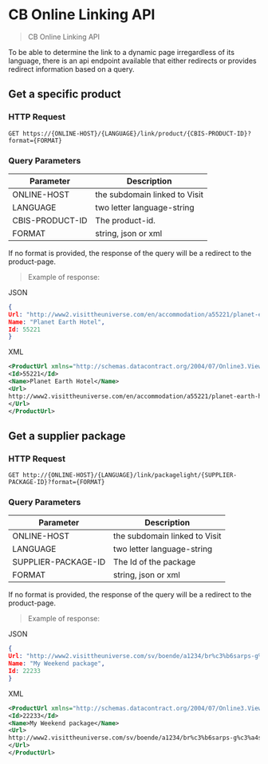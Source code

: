 # CB Online Linking API

> CB Online Linking API

To be able to determine the link to a dynamic page irregardless of its language, there is an api endpoint available that either redirects or provides redirect information based on a query.



## Get a specific product

### HTTP Request

`GET https://{ONLINE-HOST}/{LANGUAGE}/link/product/{CBIS-PRODUCT-ID}?format={FORMAT}`

### Query Parameters

Parameter | Description
--------- | -----------
ONLINE-HOST | the subdomain linked to Visit
LANGUAGE | two letter language-string
CBIS-PRODUCT-ID | The product-id.
FORMAT | string, json or xml

<aside class="notice">
If no format is provided, the response of the query will be a redirect to the product-page.
</aside>

> Example of response:

JSON
```json
{
Url: "http://www2.visittheuniverse.com/en/accommodation/a55221/planet-earth-hotel/details",
Name: "Planet Earth Hotel",
Id: 55221
}
```

XML
```xml
<ProductUrl xmlns="http://schemas.datacontract.org/2004/07/Online3.ViewModels.ProductLink" xmlns:i="http://www.w3.org/2001/XMLSchema-instance">
<Id>55221</Id>
<Name>Planet Earth Hotel</Name>
<Url>
http://www2.visittheuniverse.com/en/accommodation/a55221/planet-earth-hotel/details
</Url>
</ProductUrl>
```

## Get a supplier package

### HTTP Request


`GET http://{ONLINE-HOST}/{LANGUAGE}/link/packagelight/{SUPPLIER-PACKAGE-ID}?format={FORMAT}`

### Query Parameters

Parameter | Description
--------- | -----------
ONLINE-HOST | the subdomain linked to Visit
LANGUAGE | two letter language-string
SUPPLIER-PACKAGE-ID | The Id of the package
FORMAT | string, json or xml

<aside class="notice">
If no format is provided, the response of the query will be a redirect to the product-page.
</aside>

> Example of response:
 
JSON
```json
{
Url: "http://www2.visittheuniverse.com/sv/boende/a1234/br%c3%b6sarps-g%c3%a4stgifveri-%26-spa/pl22233/supplierpackagedetails/my-weekend?propertyId=ptg-1111",
Name: "My Weekend package",
Id: 22233
}
```

XML
```xml
<ProductUrl xmlns="http://schemas.datacontract.org/2004/07/Online3.ViewModels.ProductLink" xmlns:i="http://www.w3.org/2001/XMLSchema-instance">
<Id>22233</Id>
<Name>My Weekend package</Name>
<Url>
http://www2.visittheuniverse.com/sv/boende/a1234/br%c3%b6sarps-g%c3%a4stgifveri-%26-spa/pl22233/supplierpackagedetails/my-weekend?propertyId=ptg-1111
</Url>
</ProductUrl>
```

 